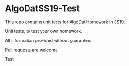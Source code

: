# AlgoDatSS19-Test

This repo contains unit tests for AlgoDat Homework in SS19.

Unit tests, to test your own homework.

All information provided without guarantee.

Pull requests are welcome.

Test
